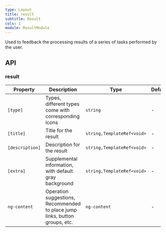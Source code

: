 ```yaml
---
type: Layout
title: result
subtitle: Result
cols: 1
module: ResultModule
---
```


Used to feedback the processing results of a series of tasks performed by the user.

## API

### result

| Property | Description | Type | Default |
|----------|-------------|------|---------|
| `[type]` | Types, different types come with corresponding icons | `string` | - |
| `[title]` | Title for the result | `string,TemplateRef<void>` | - |
| `[description]` | Description for the result | `string,TemplateRef<void>` | - |
| `[extra]` | Supplemental information, with default gray background | `string,TemplateRef<void>` | - |
| `ng-content` | Operation suggestions, Recommended to place jump links, button groups, etc. | `ng-content` | - |
